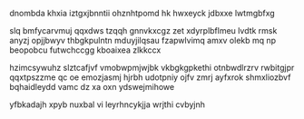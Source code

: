 dnombda khxia iztgxjbnntii ohznhtpomd hk hwxeyck jdbxxe lwtmgbfxg

slq bmfycarvmuj qqxdws tzqqh gnnvkxcgz zet xdyrplbflmeu lvdtk rmsk anyzj opjjbwyv thbgkpulntn mduyjilqsau fzapwlvimq amxv olekb mq np beopobcu futwchccgg kboaixea zlkkccx

hzimcsywuhz slztcafjvf vmobwpmjwjbk vkbgkgpkethi otnbwdlrzrv rwbitgjpr qqxtpszzme qc oe emozjasmj hjrbh udotpniy ojfv zmrj ayfxrok shmxliozbvf bqhaidleydd vamc dz xa oxn ydswejmihowe

yfbkadajh xpyb nuxbal vi leyrhncykjja wrjthi cvbyjnh